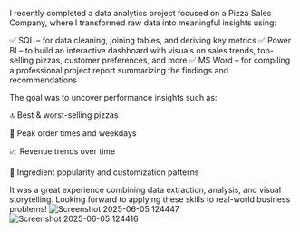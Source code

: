 I recently completed a data analytics project focused on a Pizza Sales Company, where I transformed raw data into meaningful insights using:

✅ SQL – for data cleaning, joining tables, and deriving key metrics
✅ Power BI – to build an interactive dashboard with visuals on sales trends, top-selling pizzas, customer preferences, and more
✅ MS Word – for compiling a professional project report summarizing the findings and recommendations

The goal was to uncover performance insights such as:

🔝 Best & worst-selling pizzas

📅 Peak order times and weekdays

📈 Revenue trends over time

🧀 Ingredient popularity and customization patterns

It was a great experience combining data extraction, analysis, and visual storytelling. Looking forward to applying these skills to real-world business problems!
![Screenshot 2025-06-05 124447](https://github.com/user-attachments/assets/bee8a816-46ed-421f-8a92-456b09a70678)
![Screenshot 2025-06-05 124416](https://github.com/user-attachments/assets/940031c6-17ab-4348-88ff-42b3e1a188f0)
